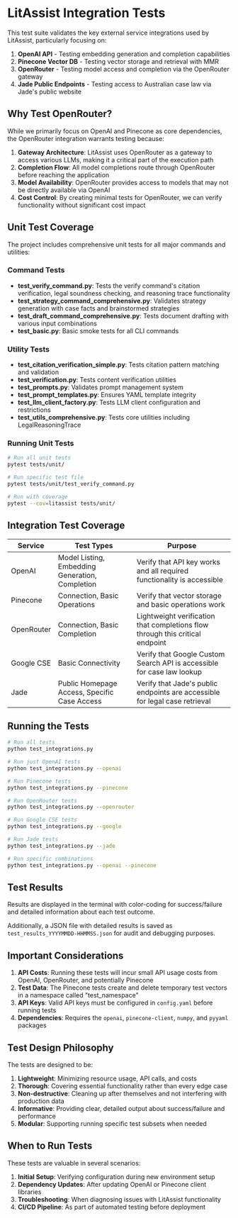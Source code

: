# LitAssist Integration Tests

This test suite validates the key external service integrations used by LitAssist, particularly focusing on:

1. **OpenAI API** - Testing embedding generation and completion capabilities
2. **Pinecone Vector DB** - Testing vector storage and retrieval with MMR
3. **OpenRouter** - Testing model access and completion via the OpenRouter gateway
4. **Jade Public Endpoints** - Testing access to Australian case law via Jade's public website

## Why Test OpenRouter?

While we primarily focus on OpenAI and Pinecone as core dependencies, the OpenRouter integration warrants testing because:

1. **Gateway Architecture**: LitAssist uses OpenRouter as a gateway to access various LLMs, making it a critical part of the execution path
2. **Completion Flow**: All model completions route through OpenRouter before reaching the application
3. **Model Availability**: OpenRouter provides access to models that may not be directly available via OpenAI
4. **Cost Control**: By creating minimal tests for OpenRouter, we can verify functionality without significant cost impact

## Unit Test Coverage

The project includes comprehensive unit tests for all major commands and utilities:

### Command Tests
- **test_verify_command.py**: Tests the verify command's citation verification, legal soundness checking, and reasoning trace functionality
- **test_strategy_command_comprehensive.py**: Validates strategy generation with case facts and brainstormed strategies
- **test_draft_command_comprehensive.py**: Tests document drafting with various input combinations
- **test_basic.py**: Basic smoke tests for all CLI commands

### Utility Tests
- **test_citation_verification_simple.py**: Tests citation pattern matching and validation
- **test_verification.py**: Tests content verification utilities
- **test_prompts.py**: Validates prompt management system
- **test_prompt_templates.py**: Ensures YAML template integrity
- **test_llm_client_factory.py**: Tests LLM client configuration and restrictions
- **test_utils_comprehensive.py**: Tests core utilities including LegalReasoningTrace

### Running Unit Tests
```bash
# Run all unit tests
pytest tests/unit/

# Run specific test file
pytest tests/unit/test_verify_command.py

# Run with coverage
pytest --cov=litassist tests/unit/
```

## Integration Test Coverage

| Service | Test Types | Purpose |
|---------|------------|---------|
| OpenAI | Model Listing, Embedding Generation, Completion | Verify that API key works and all required functionality is accessible |
| Pinecone | Connection, Basic Operations | Verify that vector storage and basic operations work |
| OpenRouter | Connection, Basic Completion | Lightweight verification that completions flow through this critical endpoint |
| Google CSE | Basic Connectivity | Verify that Google Custom Search API is accessible for case law lookup |
| Jade | Public Homepage Access, Specific Case Access | Verify that Jade's public endpoints are accessible for legal case retrieval |

## Running the Tests

```bash
# Run all tests
python test_integrations.py

# Run just OpenAI tests
python test_integrations.py --openai

# Run Pinecone tests
python test_integrations.py --pinecone

# Run OpenRouter tests
python test_integrations.py --openrouter

# Run Google CSE tests
python test_integrations.py --google

# Run Jade tests
python test_integrations.py --jade

# Run specific combinations
python test_integrations.py --openai --pinecone
```

## Test Results

Results are displayed in the terminal with color-coding for success/failure and detailed information about each test outcome.

Additionally, a JSON file with detailed results is saved as `test_results_YYYYMMDD-HHMMSS.json` for audit and debugging purposes.

## Important Considerations

1. **API Costs**: Running these tests will incur small API usage costs from OpenAI, OpenRouter, and potentially Pinecone
2. **Test Data**: The Pinecone tests create and delete temporary test vectors in a namespace called "test_namespace"
3. **API Keys**: Valid API keys must be configured in `config.yaml` before running tests
4. **Dependencies**: Requires the `openai`, `pinecone-client`, `numpy`, and `pyyaml` packages

## Test Design Philosophy

The tests are designed to be:

1. **Lightweight**: Minimizing resource usage, API calls, and costs
2. **Thorough**: Covering essential functionality rather than every edge case
3. **Non-destructive**: Cleaning up after themselves and not interfering with production data
4. **Informative**: Providing clear, detailed output about success/failure and performance
5. **Modular**: Supporting running specific test subsets when needed

## When to Run Tests

These tests are valuable in several scenarios:

1. **Initial Setup**: Verifying configuration during new environment setup
2. **Dependency Updates**: After updating OpenAI or Pinecone client libraries
3. **Troubleshooting**: When diagnosing issues with LitAssist functionality
4. **CI/CD Pipeline**: As part of automated testing before deployment
